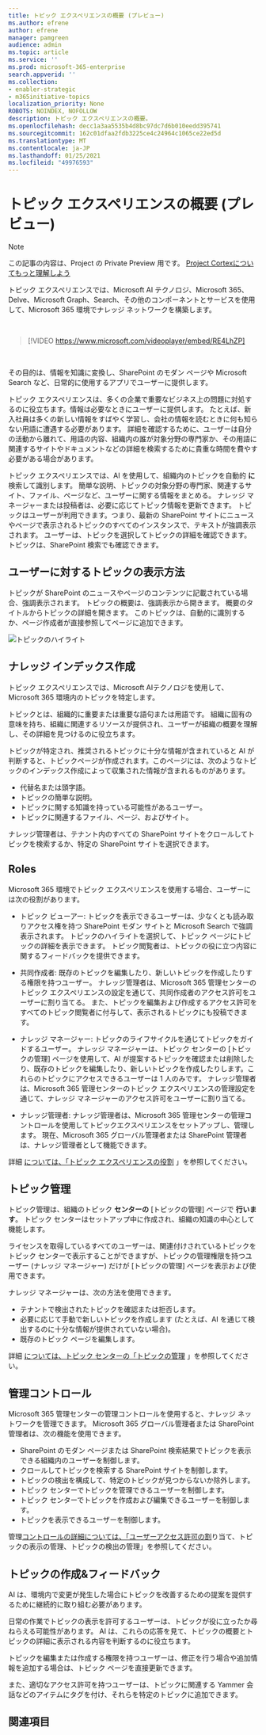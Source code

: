 ```yaml
---
title: トピック エクスペリエンスの概要 (プレビュー)
ms.author: efrene
author: efrene
manager: pamgreen
audience: admin
ms.topic: article
ms.service: ''
ms.prod: microsoft-365-enterprise
search.appverid: ''
ms.collection:
- enabler-strategic
- m365initiative-topics
localization_priority: None
ROBOTS: NOINDEX, NOFOLLOW
description: トピック エクスペリエンスの概要。
ms.openlocfilehash: decc1a3aa5535b4d8bc97dc7d6b010eedd395741
ms.sourcegitcommit: 162c01dfaa2fdb3225ce4c24964c1065ce22ed5d
ms.translationtype: MT
ms.contentlocale: ja-JP
ms.lasthandoff: 01/25/2021
ms.locfileid: "49976593"
---
```

# <a name="topic-experiences-overview-preview"></a>トピック エクスペリエンスの概要 (プレビュー)

> [!Note] 
> この記事の内容は、Project の Private Preview 用です。 [Project Cortexについてもっと理解しよう](https://aka.ms/projectcortex)

トピック エクスペリエンスでは、Microsoft AI テクノロジ、Microsoft 365、Delve、Microsoft Graph、Search、その他のコンポーネントとサービスを使用して、Microsoft 365 環境でナレッジ ネットワークを構築します。 

</br>

> [!VIDEO https://www.microsoft.com/videoplayer/embed/RE4LhZP]  

</br>

その目的は、情報を知識に変換し、SharePoint のモダン ページや Microsoft Search など、日常的に使用するアプリでユーザーに提供します。

トピック エクスペリエンスは、多くの企業で重要なビジネス上の問題に対処するのに役立ちます。情報は必要なときにユーザーに提供します。 たとえば、新入社員は多くの新しい情報をすばやく学習し、会社の情報を読むときに何も知らない用語に遭遇する必要があります。 詳細を確認するために、ユーザーは自分の活動から離れて、用語の内容、組織内の誰が対象分野の専門家か、その用語に関連するサイトやドキュメントなどの詳細を検索するために貴重な時間を費やす必要がある場合があります。

トピック エクスペリエンスでは、AI を使用して、組織内のトピックを自動的 **に** 検索して識別します。 簡単な説明、トピックの対象分野の専門家、関連するサイト、ファイル、ページなど、ユーザーに関する情報をまとめる。 ナレッジ マネージャーまたは投稿者は、必要に応じてトピック情報を更新できます。 トピックはユーザーが利用できます。つまり、最新の SharePoint サイトにニュースやページで表示されるトピックのすべてのインスタンスで、テキストが強調表示されます。 ユーザーは、トピックを選択してトピックの詳細を確認できます。 トピックは、SharePoint 検索でも確認できます。


## <a name="how-topics-are-displayed-to-users"></a>ユーザーに対するトピックの表示方法

トピックが SharePoint のニュースやページのコンテンツに記載されている場合、強調表示されます。 トピックの概要は、強調表示から開きます。 概要のタイトルからトピックの詳細を開きます。 このトピックは、自動的に識別するか、ページ作成者が直接参照してページに追加できます。 

   ![トピックのハイライト](../media/knowledge-management/saturn.png) </br> 


## <a name="knowledge-indexing"></a>ナレッジ インデックス作成

トピック エクスペリエンスでは、Microsoft AIテクノロジを使用して、Microsoft 365 環境内のトピックを特定します。

トピックとは、組織的に重要または重要な語句または用語です。 組織に固有の意味を持ち、組織に関連するリソースが提供され、ユーザーが組織の概要を理解し、その詳細を見つけるのに役立ちます。

トピックが特定され、推奨されるトピックに十分な情報が含まれていると AI が判断すると、トピックページが作成されます。このページには、次のようなトピックのインデックス作成によって収集された情報が含まれるものがあります。

- 代替名または頭字語。
- トピックの簡単な説明。
- トピックに関する知識を持っている可能性があるユーザー。
- トピックに関連するファイル、ページ、およびサイト。

ナレッジ管理者は、テナント内のすべての SharePoint サイトをクロールしてトピックを検索するか、特定の SharePoint サイトを選択できます。

## <a name="roles"></a>Roles

Microsoft 365 環境でトピック エクスペリエンスを使用する場合、ユーザーには次の役割があります。

- トピック ビューアー: トピックを表示できるユーザーは、少なくとも読み取りアクセス権を持つ SharePoint モダン サイトと Microsoft Search で強調表示されます。 トピックのハイライトを選択して、トピック ページにトピックの詳細を表示できます。 トピック閲覧者は、トピックの役に立つ内容に関するフィードバックを提供できます。

- 共同作成者: 既存のトピックを編集したり、新しいトピックを作成したりする権限を持つユーザー。 ナレッジ管理者は、Microsoft 365 管理センターのトピック エクスペリエンスの設定を通じて、共同作成者のアクセス許可をユーザーに割り当てる。 また、トピックを編集および作成するアクセス許可をすべてのトピック閲覧者に付与して、表示されるトピックにも投稿できます。

- ナレッジ マネージャー: トピックのライフサイクルを通じてトピックをガイドするユーザー。 ナレッジ マネージャーは、トピック センターの [トピックの管理] ページを使用して、AI が提案するトピックを確認または削除したり、既存のトピックを編集したり、新しいトピックを作成したりします。これらのトピックにアクセスできるユーザーは 1 人のみです。 ナレッジ管理者は、Microsoft 365 管理センターのトピック エクスペリエンスの管理設定を通じて、ナレッジ マネージャーのアクセス許可をユーザーに割り当てる。 

- ナレッジ管理者: ナレッジ管理者は、Microsoft 365 管理センターの管理コントロールを使用してトピックエクスペリエンスをセットアップし、管理します。 現在、Microsoft 365 グローバル管理者または SharePoint 管理者は、ナレッジ管理者として機能できます。

詳細 [については、「トピック エクスペリエンスの役割](topic-experiences-roles.md) 」を参照してください。

## <a name="topic-management"></a>トピック管理

トピック管理は、組織のトピック **センターの** [トピックの管理] ページで **行います**。 トピック センターはセットアップ中に作成され、組織の知識の中心として機能します。 

ライセンスを取得しているすべてのユーザーは、関連付けされているトピックをトピック センターで表示することができますが、トピックの管理権限を持つユーザー (ナレッジ マネージャー) だけが [トピックの管理] ページを表示および使用できます。

ナレッジ マネージャーは、次の方法を使用できます。

- テナントで検出されたトピックを確認または拒否します。
- 必要に応じて手動で新しいトピックを作成します (たとえば、AI を通じて検出するのに十分な情報が提供されていない場合)。
- 既存のトピック ページを編集します。</br>

詳細 [については、トピック センターの「トピックの管理](manage-topics.md) 」を参照してください。  


## <a name="admin-controls"></a>管理コントロール

Microsoft 365 管理センターの管理コントロールを使用すると、ナレッジ ネットワークを管理できます。 Microsoft 365 グローバル管理者または SharePoint 管理者は、次の機能を使用できます。

- SharePoint のモダン ページまたは SharePoint 検索結果でトピックを表示できる組織内のユーザーを制御します。
- クロールしてトピックを検索する SharePoint サイトを制御します。
- トピックの検出を構成して、特定のトピックが見つからないか除外します。
- トピック センターでトピックを管理できるユーザーを制御します。
- トピック センターでトピックを作成および編集できるユーザーを制御します。
- トピックを表示できるユーザーを制御します。

管理[コントロールの詳細については、「ユーザーアクセス許可の割](https://docs.microsoft.com/microsoft-365/knowledge/plan-topic-experiences#user-permissions)り[](https://docs.microsoft.com/microsoft-365/knowledge/topic-experiences-discovery)当て、トピックの表示の管理、トピックの検出の管理」を参照してください。 [](https://docs.microsoft.com/microsoft-365/knowledge/topic-experiences-knowledge-rules)

## <a name="topic-curation--feedback"></a>トピックの作成&フィードバック

AI は、環境内で変更が発生した場合にトピックを改善するための提案を提供するために継続的に取り組む必要があります。 

日常の作業でトピックの表示を許可するユーザーは、トピックが役に立ったか尋ねらえる可能性があります。 AI は、これらの応答を見て、トピックの概要とトピックの詳細に表示される内容を判断するのに役立ちます。

トピックを編集または作成する権限を持つユーザーは、修正を行う場合や追加情報を追加する場合は、トピック ページを直接更新できます。 

また、適切なアクセス許可を持つユーザーは、トピックに関連する Yammer 会話などのアイテムにタグを付け、それらを特定のトピックに追加できます。 


## <a name="see-also"></a>関連項目


